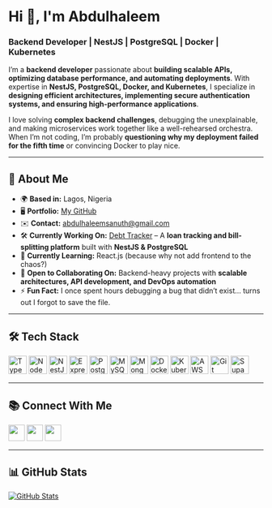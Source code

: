 # Hi 👋, I'm Abdulhaleem  
### Backend Developer | NestJS | PostgreSQL | Docker | Kubernetes  

I’m a **backend developer** passionate about **building scalable APIs, optimizing database performance, and automating deployments**. With expertise in **NestJS, PostgreSQL, Docker, and Kubernetes**, I specialize in **designing efficient architectures, implementing secure authentication systems, and ensuring high-performance applications**.  

I love solving **complex backend challenges**, debugging the unexplainable, and making microservices work together like a well-rehearsed orchestra. When I’m not coding, I’m probably **questioning why my deployment failed for the fifth time** or convincing Docker to play nice.  

---  

## 🚀 About Me  
- 🌍 **Based in:** Lagos, Nigeria  
- 🖥️ **Portfolio:** [My GitHub](https://github.com/Abdulhaleem-6)  
- ✉️ **Contact:** [abdulhaleemsanuth@gmail.com](mailto:abdulhaleemsanuth@gmail.com)  
- 🛠️ **Currently Working On:** [Debt Tracker](https://github.com/AbdurrahmanSogbesan/debt-tracker-api.git) – A **loan tracking and bill-splitting platform** built with **NestJS & PostgreSQL**  
- 🧐 **Currently Learning:** React.js (because why not add frontend to the chaos?)  
- 🤝 **Open to Collaborating On:** Backend-heavy projects with **scalable architectures, API development, and DevOps automation**  
- ⚡ **Fun Fact:** I once spent hours debugging a bug that didn’t exist… turns out I forgot to save the file.  

---  

## 🛠️ Tech Stack  

<p align="left">  
<a href="https://www.typescriptlang.org/" target="_blank"><img src="https://raw.githubusercontent.com/danielcranney/readme-generator/main/public/icons/skills/typescript-colored.svg" width="36" height="36" alt="TypeScript" /></a>  
<a href="https://nodejs.org/en/" target="_blank"><img src="https://raw.githubusercontent.com/danielcranney/readme-generator/main/public/icons/skills/nodejs-colored.svg" width="36" height="36" alt="NodeJS" /></a>  
<a href="https://nestjs.com/" target="_blank"><img src="https://raw.githubusercontent.com/danielcranney/readme-generator/main/public/icons/skills/nestjs-colored.svg" width="36" height="36" alt="NestJS" /></a>  
<a href="https://expressjs.com/" target="_blank"><img src="https://raw.githubusercontent.com/danielcranney/readme-generator/main/public/icons/skills/express-colored.svg" width="36" height="36" alt="Express" /></a>  
<a href="https://www.postgresql.org/" target="_blank"><img src="https://raw.githubusercontent.com/danielcranney/readme-generator/main/public/icons/skills/postgresql-colored.svg" width="36" height="36" alt="PostgreSQL" /></a>  
<a href="https://www.mysql.com/" target="_blank"><img src="https://raw.githubusercontent.com/danielcranney/readme-generator/main/public/icons/skills/mysql-colored.svg" width="36" height="36" alt="MySQL" /></a>  
<a href="https://www.mongodb.com/" target="_blank"><img src="https://raw.githubusercontent.com/danielcranney/readme-generator/main/public/icons/skills/mongodb-colored.svg" width="36" height="36" alt="MongoDB" /></a>  
<a href="https://www.docker.com/" target="_blank"><img src="https://raw.githubusercontent.com/danielcranney/readme-generator/main/public/icons/skills/docker-colored.svg" width="36" height="36" alt="Docker" /></a>  
<a href="https://kubernetes.io/" target="_blank"><img src="https://raw.githubusercontent.com/danielcranney/readme-generator/main/public/icons/skills/kubernetes-colored.svg" width="36" height="36" alt="Kubernetes" /></a>  
<a href="https://aws.amazon.com/" target="_blank"><img src="https://raw.githubusercontent.com/danielcranney/readme-generator/main/public/icons/skills/aws-colored.svg" width="36" height="36" alt="AWS" /></a>  
<a href="https://git-scm.com/" target="_blank"><img src="https://raw.githubusercontent.com/danielcranney/readme-generator/main/public/icons/skills/git-colored.svg" width="36" height="36" alt="Git" /></a>  
<a href="https://supabase.io/" target="_blank"><img src="https://raw.githubusercontent.com/danielcranney/readme-generator/main/public/icons/skills/supabase-colored.svg" width="36" height="36" alt="Supabase" /></a>  
</p>  

---  

## 📚 Connect With Me  
<p align="left">  
<a href="https://github.com/Abdulhaleem-6" target="_blank"><img src="https://raw.githubusercontent.com/danielcranney/readme-generator/main/public/icons/socials/github.svg" width="32" height="32" /></a>  
<a href="https://www.linkedin.com/in/abdulhaleem-sanuth" target="_blank"><img src="https://raw.githubusercontent.com/danielcranney/readme-generator/main/public/icons/socials/linkedin.svg" width="32" height="32" /></a>  
<a href="https://stackoverflow.com/users/20098394/abdulhaleem?tab=profile" target="_blank"><img src="https://raw.githubusercontent.com/danielcranney/readme-generator/main/public/icons/socials/stackoverflow.svg" width="32" height="32" /></a>  
</p>  

---  

## 📊 GitHub Stats  
<p align="left">  
<a href="http://www.github.com/Abdulhaleem-6"><img src="https://github-readme-stats.vercel.app/api?username=Abdulhaleem-6&show_icons=true&count_private=true&title_color=0891b2&text_color=ffffff&icon_color=0891b2&bg_color=1c1917&hide_border=true&show_icons=true" alt="GitHub Stats" /></a>  
</p>
